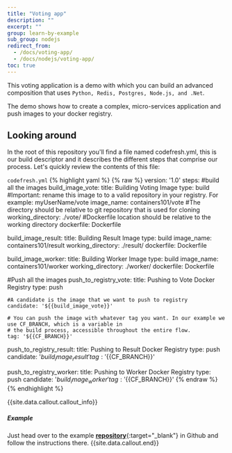 ```yaml
---
title: "Voting app"
description: ""
excerpt: ""
group: learn-by-example
sub_group: nodejs
redirect_from:
  - /docs/voting-app/
  - /docs/nodejs/voting-app/
toc: true
---
```

This voting application is a demo with which you can build an advanced composition that uses `Python, Redis, Postgres, Node.js, and .Net`. 

The demo shows how to create a complex, micro-services application and push images to your docker registry.
 
## Looking around
In the root of this repository you'll find a file named codefresh.yml, this is our build descriptor and it describes the different steps that comprise our process. Let's quickly review the contents of this file:

  `codefresh.yml`
{% highlight yaml %}
{% raw %}
version: '1.0'
steps:
#build all the images
  build_image_vote:
    title: Building Voting Image
    type: build
    #Important: rename this image to to a valid repository in your registry. For example: myUserName/vote
    image_name: containers101/vote
    #The directory should be relative to git repository that is used for cloning
    working_directory: ./vote/
    #Dockerfile location should be relative to the working directory
    dockerfile: Dockerfile

  build_image_result:
    title: Building Result Image
    type: build
    image_name: containers101/result
    working_directory: ./result/
    dockerfile: Dockerfile

  build_image_worker:
    title: Building Worker Image
    type: build
    image_name: containers101/worker
    working_directory: ./worker/
    dockerfile: Dockerfile


#Push all the images
  push_to_registry_vote:
    title: Pushing to Vote Docker Registry
    type: push

    #A candidate is the image that we want to push to registry
    candidate: '${{build_image_vote}}'

    # You can push the image with whatever tag you want. In our example we use CF_BRANCH, which is a variable in
    # the build process, accessible throughout the entire flow.
    tag: '${{CF_BRANCH}}'

  push_to_registry_result:
    title: Pushing to Result Docker Registry
    type: push
    candidate: '${{build_image_result}}'
    tag: '${{CF_BRANCH}}'

  push_to_registry_worker:
    title: Pushing to Worker Docker Registry
    type: push
    candidate: '${{build_image_worker}}'
    tag: '${{CF_BRANCH}}'
{% endraw %}
{% endhighlight %}

{{site.data.callout.callout_info}}
##### Example

Just head over to the example [__repository__](https://github.com/containers101/voting-app){:target="_blank"} in Github and follow the instructions there. 
{{site.data.callout.end}}
